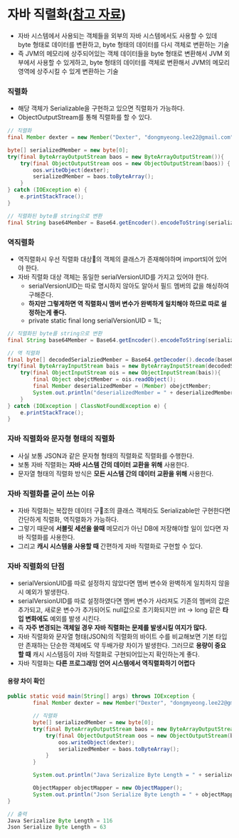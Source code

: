 # 자바 직렬화([참고 자료](https://woowabros.github.io/experience/2017/10/17/java-serialize2.html))
- 자바 시스템에서 사용되는 객체들을 외부의 자바 시스템에서도 사용할 수 있데 byte 형태로 데이터를 변환하고, byte 형태의 데이터를 다시 객체로 변환하는 기술
- 즉 JVM의 메모리에 상주되어있는 객체 데이터들을 byte 형태로 변환해서 JVM 외부에서 사용할 수 있게하고, byte 형태의 데이터를 객체로 변환해서 JVM의 메모리 영역에 상주시킬 수 있게 변환하는 기술

### 직렬화
- 해당 객체가 Serializable을 구현하고 있으면 직렬화가 가능하다.
- ObjectOutputStream를 통해 직렬화를 할 수 있다.

```java
// 직렬화
final Member dexter = new Member("Dexter", "dongmyeong.lee22@gmail.com", 10);

byte[] serializedMember = new byte[0];
try(final ByteArrayOutputStream baos = new ByteArrayOutputStream()){
    try(final ObjectOutputStream oos = new ObjectOutputStream(baos)) {
        oos.writeObject(dexter);
        serializedMember = baos.toByteArray();
    }
} catch (IOException e) {
    e.printStackTrace();
}

// 직렬화된 byte를 string으로 변환
final String base64Member = Base64.getEncoder().encodeToString(serializedMember);
```

### 역직렬화
- 역직렬화시 우선 직렬화 대상의 객체의 클래스가 존재해야하며 import되어 있어야 한다.
- 자바 직렬화 대상 객체는 동일한 serialVersionUID를 가지고 있어야 한다.
  - serialVersionUID는 따로 명시하지 않아도 알아서 필드 멤버의 값을 해싱하여 구해준다.
  - **하지만 그렇게하면 역 직렬화시 멤버 변수가 완벽하게 일치해야 하므로 따로 설정하는게 좋다.**
  - private static final long serialVersionUID = 1L;

```java
// 직렬화된 byte를 string으로 변환
final String base64Member = Base64.getEncoder().encodeToString(serializedMember);

// 역 직렬화
final byte[] decodedSerialziedMember = Base64.getDecoder().decode(base64Member);
try(final ByteArrayInputStream bais = new ByteArrayInputStream(decodedSerialziedMember)){
    try(final ObjectInputStream ois = new ObjectInputStream(bais)){
        final Object obejctMember = ois.readObject();
        final Member deserializedMember = (Member) obejctMember;
        System.out.println("deserializedMember = " + deserializedMember);
    }
} catch (IOException | ClassNotFoundException e) {
    e.printStackTrace();
}
```

### 자바 직렬화와 문자형 형태의 직렬화
- 사실 보통 JSON과 같은 문자형 형태의 직렬화로 직렬화를 수행한다.
- 보통 자바 직렬화는 **자바 시스템 간의 데이터 교환을 위해** 사용한다.
- 문자열 형태의 직렬화 방식은 **모든 시스템 간의 데이터 교환을 위해** 사용한다.

### 자바 직렬화를 굳이 쓰는 이유
- 자바 직렬화는 복잡한 데이터 구조의 클래스 객체라도 Serializable만 구현한다면 간단하게 직렬화, 역직렬화가 가능하다.
- 그렇기 때문에 **서블릿 세션을 쓸때** 메모리가 아닌 DB에 저장해야할 일이 있다면 자바 직렬화를 사용한다.
- 그리고 **캐시 시스템을 사용할 때** 간편하게 자바 직렬화로 구현할 수 있다.

### 자바 직렬화의 단점
- serialVersionUID를 따로 설정하지 않았다면 멤버 변수와 완벽하게 일치하지 않을 시 예외가 발생한다.
- serialVersionUID를 따로 설정하였다면 멤버 변수가 사라져도 기존의 멤버의 값은 추가되고, 새로운 변수가 추가되어도 null값으로 초기화되지만 int -> long 같은 **타입 변화에도** 예외를 발생 시킨다.
- 즉 **자주 변경되는 객체일 경우 자바 직렬화는 문제를 발생시킬 여지가 많다.**
- 자바 직렬화와 문자열 형태(JSON)의 직렬화의 바이트 수를 비교해보면 기본 타입만 존재하는 단순한 객체에도 약 두배가량 차이가 발생한다. 그러므로 **용량이 중요할 때** 캐시 시스템등이 자바 직렬화로 구현되어있는지 확인하는게 좋다.
- 자바 직렬화는 **다른 프로그래밍 언어 시스템에서 역직렬화하기 어렵다**

#### 용량 차이 확인
```java
public static void main(String[] args) throws IOException {
        final Member dexter = new Member("Dexter", "dongmyeong.lee22@gmail.com", 10);

        // 직렬화
        byte[] serializedMember = new byte[0];
        try(final ByteArrayOutputStream baos = new ByteArrayOutputStream()){
            try(final ObjectOutputStream oos = new ObjectOutputStream(baos)) {
                oos.writeObject(dexter);
                serializedMember = baos.toByteArray();
            }
        }

        System.out.println("Java Serizalize Byte Length = " + serializedMember.length);

        ObjectMapper objectMapper = new ObjectMapper();
        System.out.println("Json Serialize Byte Length = " + objectMapper.writeValueAsBytes(dexter).length);
}

// 출력
Java Serizalize Byte Length = 116
Json Serialize Byte Length = 63
```

